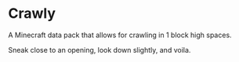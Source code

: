 # Crawly

A Minecraft data pack that allows for crawling in 1 block high spaces.

Sneak close to an opening, look down slightly, and voila.
